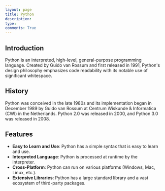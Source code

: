 ```yaml
---
layout: page
title: Python
description: 
type: 
comments: True
---
```


## Introduction
Python is an interpreted, high-level, general-purpose programming language. Created by Guido van Rossum and first released in 1991, Python's design philosophy emphasizes code readability with its notable use of significant whitespace.

## History
Python was conceived in the late 1980s and its implementation began in December 1989 by Guido van Rossum at Centrum Wiskunde & Informatica (CWI) in the Netherlands. Python 2.0 was released in 2000, and Python 3.0 was released in 2008.

## Features
- **Easy to Learn and Use**: Python has a simple syntax that is easy to learn and use.
- **Interpreted Language**: Python is processed at runtime by the interpreter.
- **Cross-Platform**: Python can run on various platforms (Windows, Mac, Linux, etc.).
- **Extensive Libraries**: Python has a large standard library and a vast ecosystem of third-party packages.